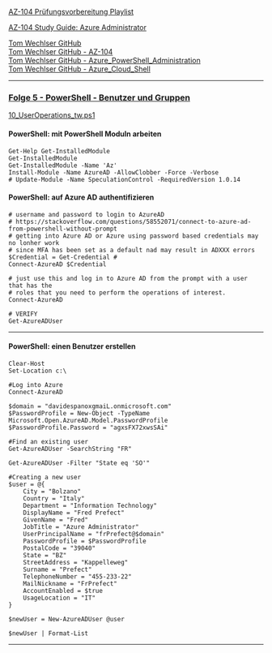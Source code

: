 
[AZ-104 Prüfungsvorbereitung Playlist](https://www.youtube.com/playlist?list=PLi0MTIjZai_w3XzmNKEtmHH9podU_r3sh)

[AZ-104 Study Guide: Azure Administrator](https://www.thomasmaurer.ch/2020/03/az-104-study-guide-azure-administrator/)  

[Tom Wechlser GitHub](https://github.com/tomwechsler)  
[Tom Wechlser GitHub - AZ-104](https://github.com/tomwechsler/Azure_Administrator_Associate)  
[Tom Wechlser GitHub - Azure_PowerShell_Administration](https://github.com/tomwechsler/Azure_PowerShell_Administration)  
[Tom Wechlser GitHub - Azure_Cloud_Shell](https://github.com/tomwechsler/Azure_Cloud_Shell)


---

### [Folge 5 - PowerShell - Benutzer und Gruppen](https://www.youtube.com/watch?v=mAGH6NjCbdQ)   

[10_UserOperations_tw.ps1](https://github.com/tomwechsler/Azure_PowerShell_Administration/blob/master/10_UserOperations_tw.ps1)  


#### PowerShell: mit PowerShell Moduln arbeiten

```
Get-Help Get-InstalledModule
Get-InstalledModule 
Get-InstalledModule -Name 'Az'
Install-Module -Name AzureAD -AllowClobber -Force -Verbose
# Update-Module -Name SpeculationControl -RequiredVersion 1.0.14
```

#### PowerShell: auf Azure AD authentifizieren

```
# username and password to login to AzureAD
# https://stackoverflow.com/questions/58552071/connect-to-azure-ad-from-powershell-without-prompt
# getting into Azure AD or Azure using password based credentials may no lonher work
# since MFA has been set as a default nad may result in ADXXX errors
$Credential = Get-Credential #
Connect-AzureAD $Credential

# just use this and log in to Azure AD from the prompt with a user that has the
# roles that you need to perform the operations of interest.
Connect-AzureAD 

# VERIFY
Get-AzureADUser
```

---

#### PowerShell: einen Benutzer erstellen

```
Clear-Host
Set-Location c:\

#Log into Azure
Connect-AzureAD

$domain = "davidespanoxgmaiL.onmicrosoft.com"
$PasswordProfile = New-Object -TypeName Microsoft.Open.AzureAD.Model.PasswordProfile
$PasswordProfile.Password = "agxsFX72xwsSAi"

#Find an existing user
Get-AzureADUser -SearchString "FR"

Get-AzureADUser -Filter "State eq 'SO'"

#Creating a new user
$user = @{
    City = "Bolzano"
    Country = "Italy"
    Department = "Information Technology"
    DisplayName = "Fred Prefect"
    GivenName = "Fred"
    JobTitle = "Azure Administrator"
    UserPrincipalName = "frPrefect@$domain"
    PasswordProfile = $PasswordProfile
    PostalCode = "39040"
    State = "BZ"
    StreetAddress = "Kappelleweg"
    Surname = "Prefect"
    TelephoneNumber = "455-233-22"
    MailNickname = "FrPrefect"
    AccountEnabled = $true
    UsageLocation = "IT"
}

$newUser = New-AzureADUser @user

$newUser | Format-List
```

---